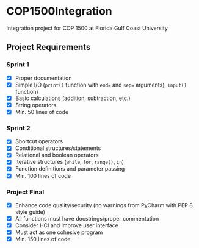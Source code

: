 # COP1500Integration
Integration project for COP 1500 at Florida Gulf Coast University

## Project Requirements

### Sprint 1
- [x] Proper documentation
- [x] Simple I/O (`print()` function with `end=` and `sep=` arguments), `input()` function)
- [x] Basic calculations (addition, subtraction, etc.)
- [x] String operators
- [x] Min. 50 lines of code

### Sprint 2
- [x] Shortcut operators
- [x] Conditional structures/statements
- [x] Relational and boolean operators
- [x] Iterative structures (`while`, `for`, `range()`, `in`)
- [x] Function definitions and parameter passing
- [x] Min. 100 lines of code

### Project Final
- [x] Enhance code quality/security (no warnings from PyCharm with PEP 8 style guide)
- [x] All functions must have docstrings/proper commentation
- [x] Consider HCI and improve user interface
- [x] Must act as one cohesive program
- [x] Min. 150 lines of code
